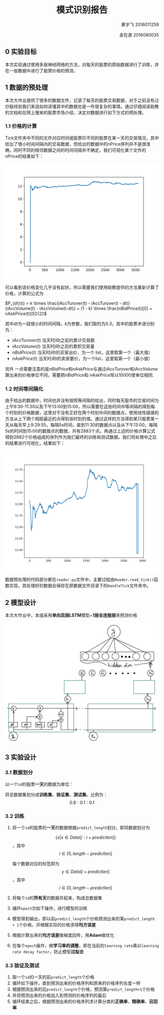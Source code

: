 # <center>模式识别报告 </center>

<p align=right>黄宇飞 2016011259</p>
<p align=right>金在源 2016080035</P>

## 0 实验目标

本次实验通过使用多层神经网络的方法，对每天的股票的原始数据进行了训练，并在一些数据中进行了股票价格的预测。



## 1 数据的预处理

本次大作业提供了很多的数据文件，记录了每天的股票交易数据，对于之前没有过炒股经验我们来说如何读懂其中的数据也是一件很复杂的事情。通过仔细阅读助教的文档和在网上搜来的股票市场介绍，决定对数据进行如下方式的预处理。

### 1.1 价格的计算

Tick文件夹中不同的文件对应时间或股票ID不同的股票在某一天的交易情况，其中给出了很小时间间隔内的交易数据，但给出的数据中的nPrice序列并不是很准确，同时不同的相邻数据之间的时间间隔并不确定，我们可视化某个文件的nPrice的结果如下：

![nprice](./Resource/nprice.png)

可以看到该价格变化几乎没有起伏，所以需要我们使用助教提供的方法重新计算了价格，计算的公式为

$P_{dt}(t) = k \times \frac{iAccTurover(t) - iAccTurover(t - dt)}{iAccVolume(t) - iAccVolume(t-dt)} + (1 - k) \times \frac{nBidPrice(t)[0] + nAskPrice(t)[0]}{2}$

其中$dt$为一段很小的时间间隔，$k$为参数，我们取的为0.3，其中的股票术语分别为：

+ $iAccTurover(t)$ 当天时间t之前的累计交易额
+ $iAccVolume(t)$ 当天时间t之前的累积交易量
+ $nBidPrice(t)$ 当天时间t的买家出价，为一个 list，这里取第一个（最大值）
+ $nAskPrice(t)$ 当天时间t的卖家要价，为一个list，这里取第一个（最小值）

另外 一点需要注意的是$nBidPrice$和$nAskPrice$与通过$iAccTurover$和$iAccVolume$算出来的价格单位不同，需要把$nBidPrice$和 $nAskPrice$除以10000使单位相同.

### 1.2 时间等间隔化

由于给出的数据中，时间也并没有按照等间隔的给出，同时每天股市的交易时间为上午9:30-11:30以及下午13:00到15:00，所以需要在这些时间中等间隔的得到每个时刻的价格数据，这里对于没有正好在两个时刻中间的数据点，使用线性插值的方法从上下两个相距最近的点得到该时刻的值。通过这样的方法得到某只股票某一天从每天早上9:29:55，每隔5s时间，直到11:30的数据点以及从下午13:00，每隔5s的时间到15:00的数据点的数据，共有2883个点。再通过上述的价格计算公式得到2882个价格组成的序列作为我们最终的训练和测试数据。我们将处理中之后的结果进行可视化，结果如下：

![myprice](./Resource/myprice.png)

数据预处理的代码部分都在`reader.py`文件中，主要过程由`Reader.read_tick()`函数实现，其处理好的数据会保存在原数据文件目录下的`HandleTick`文件夹中。



## 2 模型设计

本次大作业中，本组采用**单向双层LSTM**模型+**1层全连接层**来预测价格

![model](./Resource/model.png)



## 3 实验设计

### 3.1 数据划分

以一个`id`的股票**一天**的数据为单位：

将总数据集划分成**训练集**，**验证集**，**测试集**。比例为：$$0.8:0.1:0.1$$



### 3.2 训练

1. 将一个`id`的股票的**一天**的数据根据`predict_length`划分。即将数据划分为

   $$\{x|x{\in}Data[i:i+predictlen]\}$$，其中$$i{\in}[0, length-predictlen]$$

   每个数据对应的标签即为$$y{\in}Data[i+predictlen]$$，其中$$i{\in}[0, length-predictlen]$$

2. 将每个`id`的**所有天**的数据并起来，构成总数据集

3. 循环`epoch`次如下操作，进行模型的训练

4. 模型得到输出，即以前`predict_length`个价格预测出来的第`predict_length + 1`个价格，并根据实际的价格求得**均方误差**

5. 根据计算出来的**均方误差**做梯度回传，用**Adam**做优化

6. 在每个`epoch`操作，做**学习率的调整**，即在当前的`learning rate`乘以`learning rate decay factor`，防止模型**过拟合**



### 3.3 验证及测试

1. 取一个`id`的一天的前`predict_length`个价格
2. 循环如下操作，直到预测出来的价格序列和原来的价格序列长度一样
3. 根据预测出来的后`predict_length`个价格，预测第`predict_length+1`个价格
4. 并将预测出来的价格加入到预测的价格序列的最后
5. 循环结束之后，根据预测出来的价格序列求计算分类的**正确率**、**精确率**、**召回率**

